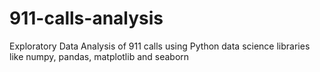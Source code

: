 # 911-calls-analysis
Exploratory Data Analysis of 911 calls using Python data science libraries like numpy, pandas, matplotlib and seaborn
